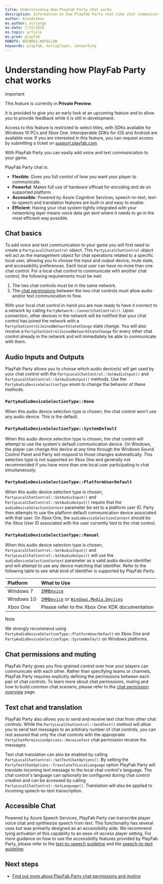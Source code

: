 ```yaml
---
title: Understanding How PlayFab Party chat works
description: Information on how PlayFab Party real-time chat communication behaves and can be used.
author: AlexAtXbox
ms.author: alstonge
ms.date: 7/22/2019
ms.topic: article
ms.prod: playfab
ROBOTS: NOINDEX,NOFOLLOW
keywords: playfab, multiplayer, networking
---
```


# Understanding how PlayFab Party chat works

> [!IMPORTANT]
> This feature is currently in **Private Preview**.
>
> It is provided to give you an early look at an upcoming feature and to allow you to provide feedback while it is still in development.
>
> Access to this feature is restricted to select titles, with SDKs available for Windows 10 PCs and Xbox One. Interoperable SDKs for iOS and Android are available now. If you are interested in this feature, you can request access by submitting a ticket on [support.playfab.com](https://support.playfab.com/hc/en-us/requests/new).

With PlayFab Party you can easily add voice and text communication to your game.

PlayFab Party chat is:

* **Flexible**: Gives you full control of how you want your player to communicate.
* **Powerful**: Makes full use of hardware offload for encoding and de on supported platform.
* **Accessible**: Powered by Azure Cognitive Services, speech-to-text, text-to-speech and translation features are built-in and easy to enable.
* **Efficient**: Having your chat system tightly integrated with your networking layer means voice data get sent where it needs to go in the most efficient way possible.

## Chat basics

To add voice and text communication to your game you will first need to create a `PartyLocalChatControl` object. This
`PartyLocalChatControl` object will act as the management object for chat operations related to a specific local user,
allowing you to choose the input and output device, mute state, and accessibility preferences. Each local user can
have no more than one chat control. For a local chat control to communicate with another chat control, the following
requirements must be met:

1. The two chat controls must be in the same network.
2. The [chat permissions](concepts-chat-permissions-and-muting.md) between the two chat controls must allow
audio and/or text communication to flow.

With your local chat control in-hand you are now ready to have it connect to a network by calling `PartyNetwork::ConnectChatControl()`.
Upon connection, other devices in the network will be notified that your chat control has joined the network with a
`PartyChatControlJoinedNetworkStateChange` state change. You will also receive a `PartyChatControlJoinedNetworkStateChange`
for every other chat control already in the network and will immediately be able to communicate with them.

## Audio Inputs and Outputs

PlayFab Party allows you to choose which audio device(s) will get used by your chat control with the `PartyLocalChatControl::SetAudioInput()`
and `PartyLocalChatControl::SetAudioOutput()` methods. Use the `PartyAudioDeviceSelectionType` enum to change the behavior
of these methods:

### `PartyAudioDeviceSelectionType::None`

When this audio device selection type is chosen, the chat control won't use any audio device. This is the default.

### `PartyAudioDeviceSelectionType::SystemDefault`

When this audio device selection type is chosen, the chat control will attempt to use the system's default communication device.
On Windows, the player can change this device at any time through the Windows Sound Control Panel and Party will respond to those changes
automatically. This selection type is not supported on Xbox One and generally not recommended if you have more than one
local user participating in chat simultaneously.

### `PartyAudioDeviceSelectionType::PlatformUserDefault`

When this audio device selection type is chosen, `PartyLocalChatControl::SetAudioInput()` and `PartyLocalChatControl::SetAudioOutput()`
require that the `audioDeviceSelectionContext` parameter be set to a platform user ID. Party then attempts to
use the platform default communication device associated with that user. On Xbox One, the `audioDeviceSelectionContext`
should be the Xbox User ID associated with the user currently tied to the chat control.

### `PartyAudioDeviceSelectionType::Manual`

When this audio device selection type is chosen, `PartyLocalChatControl::SetAudioInput()` and `PartyLocalChatControl::SetAudioOutpu()t`
will use the `audioDeviceSelectionContext` parameter as a valid audio device identifier and will attempt to use any device
matching that identifier. Refer to the following table to see what kind of identifier is supported by PlayFab Party:

| **Platform** | **What to Use** |
|:-------------|:----------------|
| Windows 7    | [`IMMDevice`](https://docs.microsoft.com/en-us/windows/win32/api/mmdeviceapi/nf-mmdeviceapi-immdevice-getid)
| Windows 10   | [`IMMDevice`](https://docs.microsoft.com/en-us/windows/win32/api/mmdeviceapi/nf-mmdeviceapi-immdevice-getid) or [`Windows.Media.Devices`](https://docs.microsoft.com/en-us/uwp/api/windows.media.devices.mediadevice)
| Xbox One     | Please refer to the Xbox One XDK documentation

> [!NOTE]
> We strongly recommend using `PartyAudioDeviceSelectionType::PlatformUserDefault` on Xbox One and `PartyAudioDeviceSelectionType::SystemDefault` on Windows platforms.

## Chat permissions and muting

PlayFab Party gives you fine-grained control over how your players can communicate with each other. Rather than
specifying teams or channels, PlayFab Party requires explicitly defining the permissions between each pair of chat controls.
To learn more about chat permissions, muting and how to build common chat scenario, please refer to the
[chat permission overview](concepts-chat-permissions-and-muting.md) page.

## Text chat and translation

PlayFab Party also allows you to send and receive text chat from other chat controls. While the `PartyLocalChatControl::SendText()`
method will allow you to send text messages to an arbitrary number of chat controls, you can rest assured that only the
chat controls with the appropriate `PartyChatPermissionOptions::ReceiveText` chat permission receive the messages.

Text chat translation can also be enabled by calling `PartyLocalChatControl::SetTextChatOptions()`. By setting the
`PartyTextChatOptions::TranslateToLocalLanguage` option PlayFab Party will translate incoming text message to the local
chat control's language. The chat control's language can optionally be configured during chat control creation and can be
accessed by calling `PartyLocalChatControl::GetLanguage()`. Translation will also be applied to incoming speech-to-text transcription.

## Accessible Chat

Powered by Azure Speech Services, PlayFab Party can transcribe player voice chat and synthesize speech from text.
This functionality has several uses but was primarily designed as an accessibility aide. We recommend tying activation
of this capability to an ease-of-access player setting. For more guidance on how to use the accessibility features provided
by PlayFab Party, please refer to the [text-to-speech guideline](party-text-to-speech-ux-guidelines.md) and the [speech-to-text guideline](party-speech-to-text-ux-guidelines.md).

## Next steps
- [Find out more about PlayFab Party chat permissions and muting](concepts-chat-permissions-and-muting.md)

